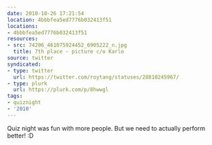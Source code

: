 ```yaml
---
date: 2010-10-26 17:21:54
location: 4bbbfea5ed7776b032413f51
locations:
- 4bbbfea5ed7776b032413f51
resources:
- src: 74206_461075924452_6905222_n.jpg
  title: 7th place - picture c/o Karlo
source: twitter
syndicated:
- type: twitter
  url: https://twitter.com/roytang/statuses/28810245967/
- type: plurk
  url: https://plurk.com/p/8hwwgl
tags:
- quiznight
- '2010'
---
```


Quiz night was fun with more people. But we need to actually perform better! :D